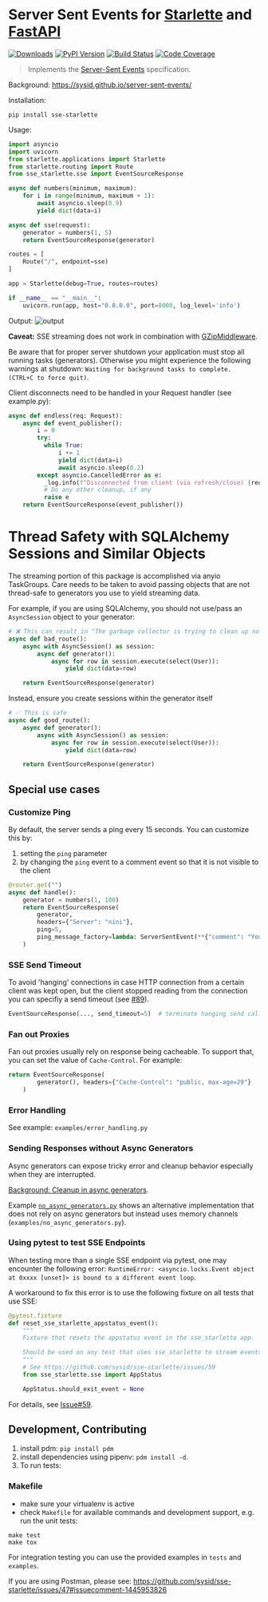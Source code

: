 # Server Sent Events for [Starlette](https://github.com/encode/starlette) and [FastAPI](https://fastapi.tiangolo.com/)

[![Downloads](https://static.pepy.tech/badge/sse-starlette/week)](https://pepy.tech/project/sse-starlette)
[![PyPI Version][pypi-image]][pypi-url]
[![Build Status][build-image]][build-url]
[![Code Coverage][coverage-image]][coverage-url]

> Implements the [Server-Sent Events](https://developer.mozilla.org/en-US/docs/Web/API/Server-sent_events) specification.

Background: https://sysid.github.io/server-sent-events/

Installation:

```shell
pip install sse-starlette
```

Usage:

```python
import asyncio
import uvicorn
from starlette.applications import Starlette
from starlette.routing import Route
from sse_starlette.sse import EventSourceResponse

async def numbers(minimum, maximum):
    for i in range(minimum, maximum + 1):
        await asyncio.sleep(0.9)
        yield dict(data=i)

async def sse(request):
    generator = numbers(1, 5)
    return EventSourceResponse(generator)

routes = [
    Route("/", endpoint=sse)
]

app = Starlette(debug=True, routes=routes)

if __name__ == "__main__":
    uvicorn.run(app, host="0.0.0.0", port=8000, log_level='info')
```

Output:
![output](output.png)

**Caveat:** SSE streaming does not work in combination with [GZipMiddleware](https://github.com/encode/starlette/issues/20#issuecomment-704106436).

Be aware that for proper server shutdown your application must stop all
running tasks (generators). Otherwise you might experience the following warnings
at shutdown: `Waiting for background tasks to complete. (CTRL+C to force quit)`.

Client disconnects need to be handled in your Request handler (see example.py):
```python
async def endless(req: Request):
    async def event_publisher():
        i = 0
        try:
          while True:
              i += 1
              yield dict(data=i)
              await asyncio.sleep(0.2)
        except asyncio.CancelledError as e:
          _log.info(f"Disconnected from client (via refresh/close) {req.client}")
          # Do any other cleanup, if any
          raise e
    return EventSourceResponse(event_publisher())
```

# Thread Safety with SQLAlchemy Sessions and Similar Objects

The streaming portion of this package is accomplished via anyio TaskGroups. Care
needs to be taken to avoid passing objects that are not thread-safe to generators
you use to yield streaming data.

For example, if you are using SQLAlchemy, you should not use/pass an `AsyncSession`
object to your generator:

```python
# ❌ This can result in "The garbage collector is trying to clean up non-checked-in connection..." errors
async def bad_route():
    async with AsyncSession() as session:
        async def generator():
            async for row in session.execute(select(User)):
                yield dict(data=row)

    return EventSourceResponse(generator)
```

Instead, ensure you create sessions within the generator itself

```python
# ✅ This is safe
async def good_route():
    async def generator():
        async with AsyncSession() as session:
            async for row in session.execute(select(User)):
                yield dict(data=row)

    return EventSourceResponse(generator)
```

## Special use cases
### Customize Ping
By default, the server sends a ping every 15 seconds. You can customize this by:
1. setting the `ping` parameter
2. by changing the `ping` event to a comment event so that it is not visible to the client
```python
@router.get("")
async def handle():
    generator = numbers(1, 100)
    return EventSourceResponse(
        generator,
        headers={"Server": "nini"},
        ping=5,
        ping_message_factory=lambda: ServerSentEvent(**{"comment": "You can't see\r\nthis ping"}),
    )
```
### SSE Send Timeout
To avoid 'hanging' connections in case HTTP connection from a certain client was kept open, but the client
stopped reading from the connection you can specifiy a send timeout (see
[#89](https://github.com/sysid/sse-starlette/issues/89)).
```python
EventSourceResponse(..., send_timeout=5)  # terminate hanging send call after 5s
```

### Fan out Proxies
Fan out proxies usually rely on response being cacheable. To support that, you can set the value of `Cache-Control`.
For example:
```python
return EventSourceResponse(
        generator(), headers={"Cache-Control": "public, max-age=29"}
    )
```
### Error Handling
See example: `examples/error_handling.py`

### Sending Responses without Async Generators
Async generators can expose tricky error and cleanup behavior especially when they are interrupted.

[Background: Cleanup in async generators](https://vorpus.org/blog/some-thoughts-on-asynchronous-api-design-in-a-post-asyncawait-world/#cleanup-in-generators-and-async-generators).

Example [`no_async_generators.py`](https://github.com/sysid/sse-starlette/pull/56#issue-1704495339) shows an alternative implementation
that does not rely on async generators but instead uses memory channels (`examples/no_async_generators.py`).

### Using pytest to test SSE Endpoints
When testing more than a single SSE endpoint via pytest, one may encounter the following error: `RuntimeError: <asyncio.locks.Event object at 0xxxx [unset]> is bound to a different event loop`.

A workaround to fix this error is to use the following fixture on all tests that use SSE:

```python
@pytest.fixture
def reset_sse_starlette_appstatus_event():
    """
    Fixture that resets the appstatus event in the sse_starlette app.

    Should be used on any test that uses sse_starlette to stream events.
    """
    # See https://github.com/sysid/sse-starlette/issues/59
    from sse_starlette.sse import AppStatus

    AppStatus.should_exit_event = None
```

For details, see [Issue#59](https://github.com/sysid/sse-starlette/issues/59#issuecomment-1961678665).

## Development, Contributing
1. install pdm: `pip install pdm`
2. install dependencies using pipenv: `pdm install -d`.
3. To run tests:

### Makefile
- make sure your virtualenv is active
- check `Makefile` for available commands and development support, e.g. run the unit tests:
```shell
make test
make tox
```

For integration testing you can use the provided examples in `tests` and `examples`.

If you are using Postman, please see: https://github.com/sysid/sse-starlette/issues/47#issuecomment-1445953826


<!-- Badges -->

[pypi-image]: https://badge.fury.io/py/sse-starlette.svg
[pypi-url]: https://pypi.org/project/sse-starlette/
[build-image]: https://github.com/sysid/sse-starlette/actions/workflows/build.yml/badge.svg
[build-url]: https://github.com/sysid/sse-starlette/actions/workflows/build.yml
[coverage-image]: https://codecov.io/gh/sysid/sse-starlette/branch/master/graph/badge.svg
[coverage-url]: https://codecov.io/gh/sysid/sse-starlette
